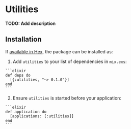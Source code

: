 # Utilities

**TODO: Add description**

## Installation

If [available in Hex](https://hex.pm/docs/publish), the package can be installed as:

  1. Add `utilities` to your list of dependencies in `mix.exs`:

    ```elixir
    def deps do
      [{:utilities, "~> 0.1.0"}]
    end
    ```

  2. Ensure `utilities` is started before your application:

    ```elixir
    def application do
      [applications: [:utilities]]
    end
    ```

